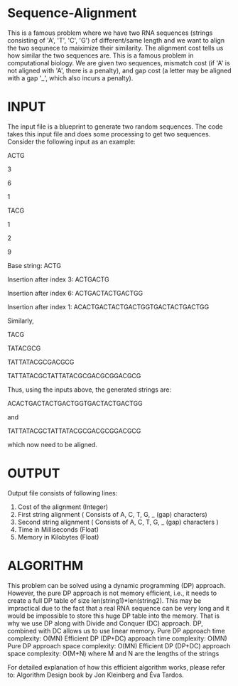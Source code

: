 # Sequence-Alignment
This is a famous problem where we have two RNA sequences (strings consisting of 'A', 'T', 'C', 'G') of different/same length and we want to align the two sequnece to maiximize their similarity. The alignment cost tells us how similar the two sequences are. This is a famous problem in computational biology. We are given two sequences, mismatch cost (if 'A' is not aligned with 'A', there is a penalty), and gap cost (a letter may be aligned with a gap '_', which also incurs a penalty).

# INPUT
The input file is a blueprint to generate two random sequences. The code takes this input file and does some processing to get two sequences. Consider the following input as an example:

ACTG

3

6

1 

TACG 

1

2

9

Base string: ACTG

Insertion after index 3: ACTGACTG

Insertion after index 6: ACTGACTACTGACTGG

Insertion after index 1: ACACTGACTACTGACTGGTGACTACTGACTGG

Similarly,

TACG

TATACGCG

TATTATACGCGACGCG 

TATTATACGCTATTATACGCGACGCGGACGCG

Thus, using the inputs above, the generated strings are:

ACACTGACTACTGACTGGTGACTACTGACTGG 

and 

TATTATACGCTATTATACGCGACGCGGACGCG 

which now need to be aligned.

# OUTPUT
Output file consists of following lines:
1. Cost of the alignment (Integer)
2. First string alignment ( Consists of A, C, T, G, _ (gap) characters)
3. Second string alignment ( Consists of A, C, T, G, _ (gap) characters )
4. Time in Milliseconds (Float)
5. Memory in Kilobytes (Float)

# ALGORITHM
This problem can be solved using a dynamic programming (DP) approach. However, the pure DP approach is not memory efficient, i.e., it needs to create a full DP table of size len(string1)*len(string2). This may be impractical due to the fact that a real RNA sequence can be very long and it would be impossible to store this huge DP table into the memory.
That is why we use DP along with Divide and Conquer (DC) approach. DP, combined with DC allows us to use linear memory.
Pure DP approach time complexity: O(MN)
Efficient DP (DP+DC) approach time complexity: O(MN)
Pure DP approach space complexity: O(MN)
Efficient DP (DP+DC) approach space complexity: O(M+N)
where M and N are the lengths of the strings

For detailed explanation of how this efficient algorithm works, please refer to: Algorithm Design book by Jon Kleinberg and Éva Tardos.

